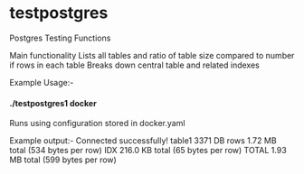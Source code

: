 # testpostgres
Postgres Testing Functions

Main functionality
Lists all tables and ratio of table size compared to number if rows in each table
Breaks down central table and related indexes

Example Usage:-
#### ./testpostgres1 docker
Runs using configuration stored in docker.yaml

Example output:-
Connected successfully!
table1		3371 DB rows	1.72 MB total	(534 bytes per row)	IDX 216.0 KB total	(65 bytes per row)	TOTAL 1.93 MB total	(599 bytes per row)
